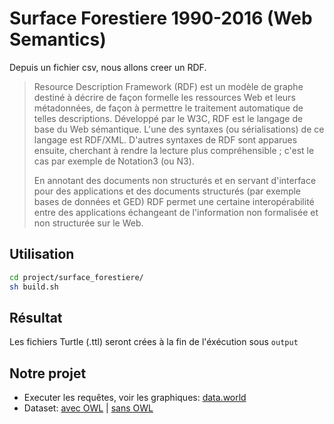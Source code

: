 # Surface Forestiere 1990-2016 (Web Semantics)

Depuis un fichier csv, nous allons creer un RDF.

> Resource Description Framework (RDF) est un modèle de graphe destiné à décrire de façon formelle les ressources Web et leurs métadonnées, de façon à permettre le traitement automatique de telles descriptions. Développé par le W3C, RDF est le langage de base du Web sémantique. L'une des syntaxes (ou sérialisations) de ce langage est RDF/XML. D'autres syntaxes de RDF sont apparues ensuite, cherchant à rendre la lecture plus compréhensible ; c'est le cas par exemple de Notation3 (ou N3).
>
> En annotant des documents non structurés et en servant d'interface pour des applications et des documents structurés (par exemple bases de données et GED) RDF permet une certaine interopérabilité entre des applications échangeant de l'information non formalisée et non structurée sur le Web.

## Utilisation
```bash
cd project/surface_forestiere/
sh build.sh
```

## Résultat
Les fichiers Turtle (.ttl) seront crées à la fin de l'éxécution sous ```output```

## Notre projet
- Executer les requêtes, voir les graphiques: [data.world](https://data.world/mhoangvslev/suface-forestire-mondiale-1990-2016/)
- Dataset: [avec OWL](https://mmisw.org/ont/~mhoangvslev/surface_forestiere_owl) | [sans OWL](https://mmisw.org/ont/~mhoangvslev/surface_forestiere)